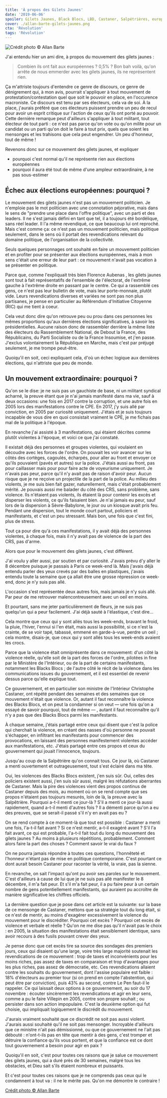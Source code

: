 ```yaml
---
title: 'À propos des Gilets Jaunes'
date: '2019-06-06'
spoiler: Gilets Jaunes, Black Blocs, LBD, Castaner, Salpétrières, européennes... on fait le tour.
cover: ./allan-barte-gilets-jaunes.png
cta: 'Révolution'
tags: 'Révolution'
---
```


![Crédit photo © Allan Barte](./allan-barte-gilets-jaunes.png)

J'ai entendu hier un ami dire, à propos du mouvement des gilets jaunes :

> Combien ils ont fait aux européennes ? 0,5% ? Bon bah voilà, qu'on arrête de nous emmerder avec les gilets jaunes, ils ne représentent rien.

Ça m'attriste toujours d'entendre ce genre de discours, ce genre de dénigrement qui, à mon avis, pourrait s'appliquer à tout mouvement de protestation/contestation quel que soit le pouvoir en place, en l'occurence macroniste. Ce discours est tenu par ses électeurs, cela va de soi. À la place, j'aurais préféré que ces électeurs puissent prendre un peu de recul pour avoir un esprit critique sur l'action de ceux qu'ils ont porté au pouvoir. Cette dernière remarque peut d'ailleurs s'appliquer à tout militant, tout électeur de tout parti : ce n'est pas parce qu'on vote ou qu'on milite pour un candidat ou un parti qu'on doit le faire à tout prix, quels que soient les mensonges et les trahisons que cela peut engendrer. Un peu d'honneur, tout de même !

Revenons donc sur ce mouvement des gilets jaunes, et expliquer
- pourquoi c'est normal qu'il ne représente rien aux élections européennes
- pourquoi il aura été tout de même d'une ampleur extraordinaire, à ne pas sous-estimer

## Échec aux élections européennes: pourquoi ?

Le mouvement des gilets jaunes n'est pas un mouvement politicien. Je n'emploie pas le mot politicien avec une connotation péjorative, mais dans le sens de "prendre une place dans l'offre politique", avec un parti et des leaders. Il ne s'est jamais défini en tant que tel, il a toujours été bordélique, sans réel leader. Il l'a même revendiqué, ce que beaucoup lui ont reproché. Mais c'est comme ça: ce n'est pas un mouvement politicien, mais politique seulement, dans le sens où il portait des revendications relevant du domaine politique, de l'organisation de la collectivité.

Seuls quelques personnages ont souhaité en faire un mouvement politicien et en profiter pour se présenter aux élections européennes, mais à mon sens c'était une erreur de leur part : ce mouvement n'avait pas vocation à se présenter en politique.

Parce que, comme l'expliquait très bien Florence Aubenas , les gilets jaunes sont tout à fait représentatifs de l'ensemble de l'électorat, de l'extrême gauche à l'extrême droite en passant par le centre. Ce qui a rassemblé ces gens, ce n'est pas leur bulletin de vote, mais leur porte-monnaie, plutôt vide. Leurs revendications diverses et variées ne sont pas non plus partisanes, je pense en particulier au Référendum d'Initiative Citoyenne (RIC) qui me tient à coeur.

Cela veut donc dire qu'on retrouve peu ou prou dans ces personnes les mêmes proportions qu'aux dernières élections significatives, à savoir les présidentielles. Aucune raison donc de rassembler derrière la même liste des électeurs du Rassemblement National, de Debout la France, des Républicains, du Parti Socialiste ou de la France Insoumise, et j'en passe. J'exclus volontairement la République en Marche, mais c'est par préjugé seulement, je me trompe peut-être.

Quoiqu'il en soit, ceci expliquant cela, d'où un échec logique aux dernières élections, qui n'attriste que peu de monde.

## Un mouvement extraordinaire: pourquoi ?

Qu'on se le dise: je ne suis pas un gauchiste de base, ni un militant syndical acharné, la preuve étant que je n'ai jamais manifesté dans ma vie, sauf à deux occasions: une fois en 2017 contre la corruption, et une autre fois en 2005 lors des manifestations contre le CPE. En 2017, j'y suis allé par conviction, en 2005 par curiosité uniquement. J'étais et je suis toujours incapable de vous dire en quoi consistait vraiment le CPE, je me fichais pas mal de la politique à l'époque.

En revanche j'ai assisté à 3 manifestations, qui étaient décrites comme plutôt violentes à l'époque, et voici ce que j'ai constaté.

Il existait déjà des personnes et groupes violentes, qui voulaient en découdre avec les forces de l'ordre. On pouvait les voir avancer sur les côtés des cortèges, cagoulés, écharpés, pour aller au front et envoyer ce qu'ils pouvaient (pavés et autres) sur la police. J'étais aussi au front, pas pour caillasser mais pour pour faire acte de voyeurisme uniquement. Je n'avais pas peur, parce qu'il n'y avait pas de raison d'avoir peur. Aucun risque que je ne reçoive un projectile de la part de la police. Au milieu des violents, je me suis bien fait gazer, naturellement, mais c'était probablement mérité. Je pouvais aussi me balader du côté des CRS, sans problème, sans violence. Ils n'étaient pas violents, ils étaient là pour contenir les excès et disperser les violents, ce qu'ils faisaient bien. Je n'ai jamais eu peur, sauf lors de la dispersion à Sèvre-Babylone, le jour ou un kiosque avait pris feu. Pendant une dispersion, tout le monde court partout, policiers et manifestants, et c'est un peu stressant. Mais bon, une fois que c'est fini, plus de stress.

Tout ça pour dire qu'à ces manifestations, il y avait déjà des personnes violentes, à chaque fois, mais il n'y avait pas de violence de la part des CRS, pas d'arme.

Alors que pour le mouvement des gilets jaunes, c'est différent.

J'ai voulu y aller aussi, par soutien et par curiosité. J'avais prévu d'y aller le 8 décembre puisque je passais à Paris ce week-end là. Mais j'avais déjà entendu parler des yeux crevés par des balles en plastiques, j'avais entendu toute la semaine que ça allait être une grosse répression ce week-end, donc je n'y suis pas allé.

L'occasion s'est représentée deux autres fois, mais jamais je n'y suis allé. Par peur de me retrouver malencontreusement avec un oeil en moins.

Et pourtant, sans me jeter particulièrement de fleurs, je ne suis pas quelqu'un qui a peur facilement. J'ai déjà sauté à l'élastique, c'est dire…

Cela montre que ceux qui y sont allés tous les week-ends, bravant le froid, la pluie, l'hiver, l'ennui si l'en était, mais aussi la possibilité, si ce n'est la crainte, de se voir tapé, tabassé, emmené en garde-à-vue, perdre un oeil ; cela montre, disais-je, que ceux qui y sont allés tous les week-ends avaient les crocs.

Parce que la violence était omniprésente dans ce mouvement: d'un côté la violence réelle, qu'elle soit de la part des forces de l'ordre, pilotées in fine par le Ministère de l'Intérieur, ou de la part de certains manifestants, notamment les Blacks Blocs ; de l'autre côté le récit de la violence dans les communications issues du gouvernement, et il est essentiel de revenir dessus parce qu'elle explique tout.

Ce gouvernement, et en particulier son ministre de l'Intérieur Christophe Castaner, ont répété pendant des semaines et des semaines que ce mouvement n'était que violence. Or, autant il faut reconnaître la violence des Blacks Blocs, et on peut la condamner si on veut — une fois qu'on a essayé de savoir pourquoi, tout de même — , autant il faut reconnaître qu'il n'y a pas que des Blacks Blocs parmi les manifestants.

À chaque semaine, j'étais partagé entre ceux qui disent que c'est la police qui cherchait la violence, en créant des nasses d'où personne ne pouvait s'échapper, en infiltrant les manifestants pour commencer des provocations, en laissant des personnes manifestement violentes accéder aux manifestations, etc. J'étais partagé entre ces propos et ceux du gouvernement qui jouait l'innocence, toujours.

Jusqu'au coup de la Salpêtrière qu'on connait tous. Ce jour là, où Castaner a menti ouvertement et outrageusement, tout s'est éclairé dans ma tête.

Oui, les violences des Blacks Blocs existent, j'en suis sûr. Oui, celles des policiers existent aussi, j'en suis sûr aussi, malgré les réfutations aberrantes de Castaner. Mais la pire des violences vient des propos continus de Castaner depuis des mois, au moment où on se rend compte que ses propos n'étaient pas toujours mesurés, loin de là, la preuve avec la Salpêtrière. Pourquoi a-t-il menti ce jour-là ? S'il a menti ce jour-là aussi rapidement, quand a-t-il menti d'autres fois ? Il a démenti parce qu'on a eu des preuves, que se serait-il passé s'il n'y en avait pas eu ?

On se rend compte à ce moment-là que tout est possible : Castaner a menti une fois, l'a-t-il fait avant ? Si ce n'est mentir, a-t-il exagéré avant ? S'il l'a fait avant, ce qui est probable, l'a-t-il fait tout du long du mouvement des gilets jaunes ? Au moins à plusieurs répétitions, probablement. Comment alors faire la part des choses ? Comment savoir le vrai du faux ?

On ne pourra jamais répondre à toutes ces questions, l'honnêteté et l'honneur n'étant pas de mise en politique contemporaine. C'est pourtant ce dont aurait besoin Castaner pour raconter la vérité, la vraie, pas la sienne.

En revanche, on sait l'impact qu'ont pu avoir ses paroles sur le mouvement. C'est d'ailleurs à cause de lui que je ne suis pas allé manifester le 8 décembre, il m'a fait peur. Et s'il m'a fait peur, il a pu faire peur à un certain nombre de gens potentiellement manifestants, qui auraient pu accroître de manière significative les chiffres officiels.

La dernière question que je pose dans cet article est la suivante: sur la base de ce mensonge de Castaner, mettons que sa stratégie tout du long était, si ce n'est de mentir, au moins d'exagérer excessivement la violence du mouvement pour le discréditer. Pourquoi cet excès ? Pourquoi cet excès de violence et verbale et réelle ? Qu'on ne me dise pas qu'il n'avait pas le choix : en 2005, la situation des manifestations était sensiblement identique, sans avoir recours à des fusils pouvant crever des yeux.

Je pense donc que cet excès tire sa source des sondages des premiers jours, ceux qui disaient qu'une large, voire très large majorité soutenait les revendications de ce mouvement : trop de taxes et inconvénients pour les moins riches, pas assez de taxes en comparaison et trop d'avantages pour les plus riches, pas assez de démocratie, etc. Ces revendications allaient contre les souhaits du gouvernement, dont l'assise populaire est faible : 18% d'électeurs au premier tour (si on prend en compte l'abstention, qui peut être par conviction), puis 43% au second, contre Le Pen faut-il le rappeler. Ce qui laissait deux options à ce gouvernement, au soir du 17 novembre : écouter sincèrement les revendications et agir en leur sens, comme a pu le faire Villepin en 2005, contre son propre souhait ; ou persister dans son action impopulaire. C'est la deuxième option qui fut choisie, qui impliquait logiquement le discrédit du mouvement.

J'aurais vraiment souhaité que ce discrédit ne soit pas aussi violent. J'aurais aussi souhaité qu'il ne soit pas mensonger. Incroyable d'ailleurs que ce ministre n'ait pas démissionné, ou que ce gouvernement ne l'ait pas débouté : n'ont-t-ils pas en tête que mentir à des gens, c'est tromper et détruire la confiance qu'ils vous portent, et que la confiance est ce dont tout gouvernement a besoin pour agir en paix ?

Quoiqu'il en soit, c'est pour toutes ces raisons que je salue ce mouvement des gilets jaunes, qui a duré près de 30 semaines, malgré tous les obstacles, et Dieu sait s'ils étaient nombreux et puissants.

Et c'est pour toutes ces raisons que je ne comprends pas ceux qui le condamnent à tout va : il ne le mérite pas. Qu'on me démontre le contraire !


[Crédit photo © Allan Barte](https://en.tipeee.com/allan-barte)
